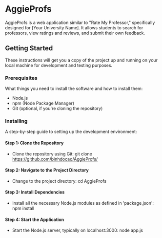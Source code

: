 # AggieProfs

AggieProfs is a web application similar to "Rate My Professor," specifically designed for [Your University Name]. It allows students to search for professors, view ratings and reviews, and submit their own feedback.

## Getting Started

These instructions will get you a copy of the project up and running on your local machine for development and testing purposes.

### Prerequisites

What things you need to install the software and how to install them:

- Node.js
- npm (Node Package Manager)
- Git (optional, if you're cloning the repository)

### Installing

A step-by-step guide to setting up the development environment:

#### Step 1: Clone the Repository
- Clone the repository using Git:
git clone https://github.com/binhdocao/AggieProfs/


#### Step 2: Navigate to the Project Directory
- Change to the project directory:
cd AggieProfs


#### Step 3: Install Dependencies
- Install all the necessary Node.js modules as defined in 'package.json':
npm install


#### Step 4: Start the Application
- Start the Node.js server, typically on localhost:3000:
node app.js
